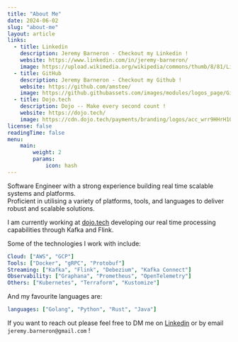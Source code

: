 ```yaml
---
title: "About Me"
date: 2024-06-02
slug: "about-me"
layout: article
links:
  - title: Linkedin
    description: Jeremy Barneron - Checkout my Linkedin !
    website: https://www.linkedin.com/in/jeremy-barneron/
    image: https://upload.wikimedia.org/wikipedia/commons/thumb/8/81/LinkedIn_icon.svg/2048px-LinkedIn_icon.svg.png
  - title: GitHub
    description: Jeremy Barneron - Checkout my Github !
    website: https://github.com/amstee/
    image: https://github.githubassets.com/images/modules/logos_page/GitHub-Mark.png
  - title: Dojo.tech
    description: Dojo -- Make every second count !
    website: https://dojo.tech/
    image: https://cdn.dojo.tech/payments/branding/logos/acc_wrr9HHrH10KHXtVxfWNPHw/file_y-_CuT9RLkKK2vvvLaGeUw/90395f2a-029e-4f23-afdb-258bdbb1002b.png
license: false
readingTime: false
menu:
    main:
        weight: 2
        params: 
            icon: hash
---
```



Software Engineer with a strong experience building real time scalable systems and platforms.<br/>
Proficient in utilising a variety of platforms, tools, and languages to deliver robust and scalable solutions.

I am currently working at [dojo.tech](https://dojo.tech/) developing our real time processing capabilities through Kafka and Flink.

Some of the technologies I work with include:
```yaml
Cloud: ["AWS", "GCP"]
Tools: ["Docker", "gRPC", "Protobuf"]
Streaming: ["Kafka", "Flink", "Debezium", "Kafka Connect"]
Observability: ["Graphana", "Prometheus", "OpenTelemetry"]
Others: ["Kubernetes", "Terraform", "Kustomize"]
```

And my favourite languages are:
```yaml
languages: ["Golang", "Python", "Rust", "Java"]
```

If you want to reach out please feel free to DM me on [Linkedin](https://www.linkedin.com/in/jeremy-barneron/) or by email `jeremy.barneron@gmail.com` !
